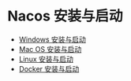 # Nacos 安装与启动

- [Windows 安装与启动](Windows/README.md)
- [Mac OS 安装与启动](MacOS/README.md)
- [Linux 安装与启动](Linux/README.md)
- [Docker 安装与启动]()